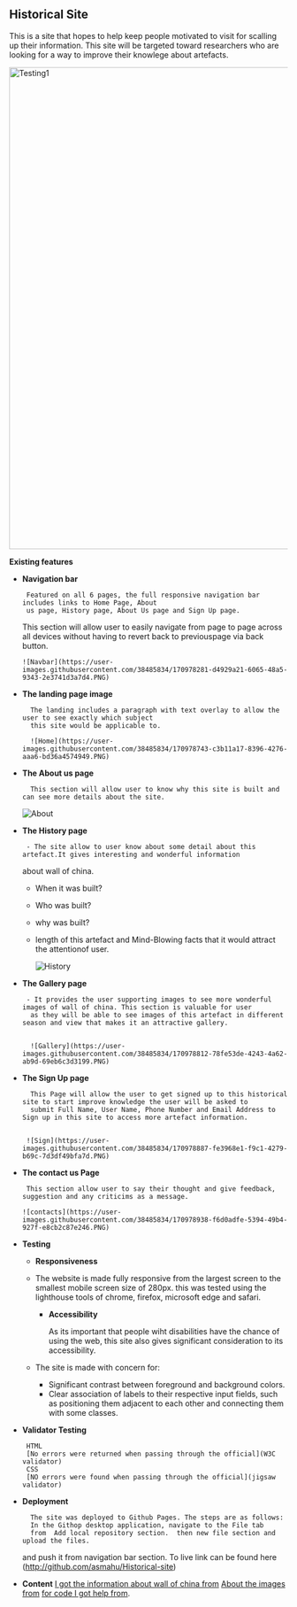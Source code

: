## Historical Site
   This is a site that hopes to help keep people motivated to visit for scalling up their information.
   This site will be targeted toward researchers who are looking for a way to improve their knowlege 
   about artefacts.
   
   
   
   <img width="871" alt="Testing1" src="https://user-images.githubusercontent.com/38485834/170986251-6c69d5dc-5d24-45f4-a92d-6a060fe08f6f.png">

   
   
   
 **Existing features**
 
 - **Navigation bar**
    
    	Featured on all 6 pages, the full responsive navigation bar includes links to Home Page, About
        us page, History page, About Us page and Sign Up page. 
	    
	This section will allow user to easily navigate from page to page across all devices without 
	having to revert  back to previouspage via back button.
	     
       ![Navbar](https://user-images.githubusercontent.com/38485834/170978281-d4929a21-6065-48a5-9343-2e3741d3a7d4.PNG)

	      


- **The landing page image**

        The landing includes a paragraph with text overlay to allow the user to see exactly which subject
        this site would be applicable to.
	
        ![Home](https://user-images.githubusercontent.com/38485834/170978743-c3b11a17-8396-4276-aaa6-bd36a4574949.PNG)

   
   
- **The About us page**

        This section will allow user to know why this site is built and can see more details about the site.
        
	![About](https://user-images.githubusercontent.com/38485834/170978628-a5f8e427-7e07-4b1e-aed7-f04dbc168e45.PNG)

	
	
     
- **The History page**
    
       - The site allow to user know about some detail about this artefact.It gives interesting and wonderful information
	 about wall of china.
	 - When it was built? 
	 - Who was built? 
	 - why was built? 
	 - length of this artefact and Mind-Blowing facts that it would attract the attentionof user.
	
	

        ![History](https://user-images.githubusercontent.com/38485834/170978673-95858deb-f8fd-4fb5-b746-8201e29c82b6.PNG)

	   
	   
	   
- **The Gallery page**
    
       - It provides the user supporting images to see more wonderful images of wall of china. This section is valuable for user 
        as they will be able to see images of this artefact in different season and view that makes it an attractive gallery.
	

        ![Gallery](https://user-images.githubusercontent.com/38485834/170978812-78fe53de-4243-4a62-ab9d-69eb6c3d3199.PNG)


	
	
- **The Sign Up page**
    
        This Page will allow the user to get signed up to this historical site to start improve knowledge the user will be asked to 
        submit Full Name, User Name, Phone Number and Email Address to Sign up in this site to access more artefact information.  
	
	
       ![Sign](https://user-images.githubusercontent.com/38485834/170978887-fe3968e1-f9c1-4279-b69c-7d3df49bfa7d.PNG)

    
    
    
- **The contact us Page**
    
       This section allow user to say their thought and give feedback, suggestion and any criticims as a message.
       
      ![contacts](https://user-images.githubusercontent.com/38485834/170978938-f6d0adfe-5394-49b4-927f-e8cb2c87e246.PNG)


       
       
       
- **Testing**
 
	- **Responsiveness**
	
	 - The website is made fully responsive from the largest screen to the smallest mobile screen size of 280px.
	   this was tested using the lighthouse tools of chrome, firefox, microsoft edge and safari.
	   
       - **Accessibility**
       
       	   As its important that people wiht disabilities have the chance of using the web, this site also gives 
	   significant consideration to its accessibility.
	   
	 - The site is made with concern for:
	   - Significant contrast between foreground and background colors.
	   - Clear association of labels to their respective input fields, such as positioning them adjacent to 
	     each other and connecting them with some classes.
	
- **Validator Testing**
 
       HTML 
       [No errors were returned when passing through the official](W3C validator)
       CSS 
       [NO errors were found when passing through the official](jigsaw validator)
	 
     
- **Deployment** 

        The site was deployed to Github Pages. The steps are as follows:
        In the Githop desktop application, navigate to the File tab 
        from  Add local repository section.  then new file section and upload the files.
	and push it from navigation bar section.
        To live link can be found here (http://github.com/asmahu/Historical-site)

 	
- **Content**
       	[I got the information about wall of china from](https://www.chinahighlights.com)
        [About the images from](http://www.unplash.com)
       	[for code I got help from](http://www.w3school.com).
	 
	

	
	

    
	

  
 
 

